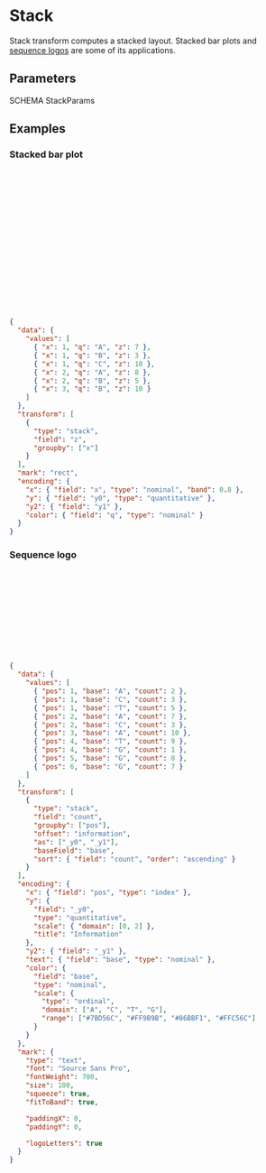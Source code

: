 # Stack

Stack transform computes a stacked layout. Stacked bar plots and [sequence
logos](https://www.wikiwand.com/en/Sequence_logo) are some of its applications.

## Parameters

SCHEMA StackParams

## Examples

### Stacked bar plot

<div class="embed-example">
<div class="embed-container" style="height: 250px"></div>
<div class="embed-spec">

```json
{
  "data": {
    "values": [
      { "x": 1, "q": "A", "z": 7 },
      { "x": 1, "q": "B", "z": 3 },
      { "x": 1, "q": "C", "z": 10 },
      { "x": 2, "q": "A", "z": 8 },
      { "x": 2, "q": "B", "z": 5 },
      { "x": 3, "q": "B", "z": 10 }
    ]
  },
  "transform": [
    {
      "type": "stack",
      "field": "z",
      "groupby": ["x"]
    }
  ],
  "mark": "rect",
  "encoding": {
    "x": { "field": "x", "type": "nominal", "band": 0.8 },
    "y": { "field": "y0", "type": "quantitative" },
    "y2": { "field": "y1" },
    "color": { "field": "q", "type": "nominal" }
  }
}
```

</div>
</div>

### Sequence logo

<div class="embed-example">
<div class="embed-container" style="height: 150px"></div>
<div class="embed-spec">

```json
{
  "data": {
    "values": [
      { "pos": 1, "base": "A", "count": 2 },
      { "pos": 1, "base": "C", "count": 3 },
      { "pos": 1, "base": "T", "count": 5 },
      { "pos": 2, "base": "A", "count": 7 },
      { "pos": 2, "base": "C", "count": 3 },
      { "pos": 3, "base": "A", "count": 10 },
      { "pos": 4, "base": "T", "count": 9 },
      { "pos": 4, "base": "G", "count": 1 },
      { "pos": 5, "base": "G", "count": 8 },
      { "pos": 6, "base": "G", "count": 7 }
    ]
  },
  "transform": [
    {
      "type": "stack",
      "field": "count",
      "groupby": ["pos"],
      "offset": "information",
      "as": ["_y0", "_y1"],
      "baseField": "base",
      "sort": { "field": "count", "order": "ascending" }
    }
  ],
  "encoding": {
    "x": { "field": "pos", "type": "index" },
    "y": {
      "field": "_y0",
      "type": "quantitative",
      "scale": { "domain": [0, 2] },
      "title": "Information"
    },
    "y2": { "field": "_y1" },
    "text": { "field": "base", "type": "nominal" },
    "color": {
      "field": "base",
      "type": "nominal",
      "scale": {
        "type": "ordinal",
        "domain": ["A", "C", "T", "G"],
        "range": ["#7BD56C", "#FF9B9B", "#86BBF1", "#FFC56C"]
      }
    }
  },
  "mark": {
    "type": "text",
    "font": "Source Sans Pro",
    "fontWeight": 700,
    "size": 100,
    "squeeze": true,
    "fitToBand": true,

    "paddingX": 0,
    "paddingY": 0,

    "logoLetters": true
  }
}
```

</div>
</div>
